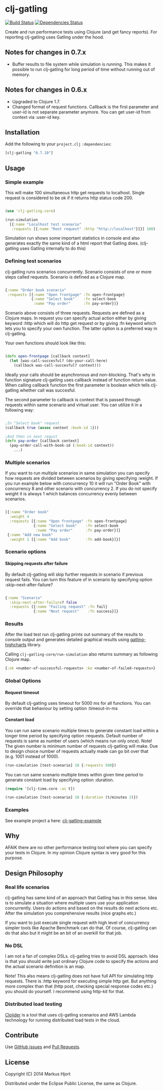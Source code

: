 # clj-gatling

[![Build Status](https://travis-ci.org/mhjort/clj-gatling.png?branch=master)](https://travis-ci.org/mhjort/clj-gatling)
[![Dependencies Status](http://jarkeeper.com/mhjort/clj-gatling/status.png)](http://jarkeeper.com/mhjort/clj-gatling)

Create and run performance tests using Clojure (and get fancy reports).
For reporting clj-gatling uses Gatling under the hood.

## Notes for changes in 0.7.x

* Buffer results to file system while simulation is running.
  This makes it possible to run clj-gatling for long period of time without
  running out of memory.

## Notes for changes in 0.6.x

* Upgraded to Clojure 1.7.
* Changed format of request functions.
  Callback is the first parameter and user-id is not separate parameter anymore.
  You can get user-id from context via :user-id key.

## Installation

Add the following to your `project.clj` `:dependencies`:

```clojure
[clj-gatling "0.7.10"]
```

## Usage

### Simple example

This will make 100 simultaneous http get requests to localhost.
Single request is considered to be ok if it returns http status code 200.

```clojure

(use 'clj-gatling.core)

(run-simulation
  [{:name "Localhost test scenario"
   :requests [{:name "Root request" :http "http://localhost"}]}] 100)
```

Simulation run shows some important statistics in console and also
generates exactly the same kind of a html report that Gatling does.
(clj-gatling uses Gatling internally to do this)

### Defining test scenarios

clj-gatling runs scenarios concurrently. Scenario consists of one or
more steps called requests. Scenario is defined as a Clojure map.

```clojure

{:name "Order book scenario"
 :requests [{:name "Open frontpage" :fn open-frontpage}
            {:name "Select book"    :fn select-book
             :name "Pay order"      :fn pay-order}]}
```

Scenario above consists of three requests. Requests are defined as
a Clojure maps. In request you can specify actual action either
by giving keyword :http which will do http get request or by
giving :fn keyword which lets you to specify your own function.
The latter option is a preferred way in clj-gatling.

Your own functions should look like this:


```clojure

(defn open-frontpage [callback context]
  (let [was-call-succesful? (do-your-call-here)
    (callback was-call-succesful? context)))

```

Ideally your calls should be asynchronous and non-blocking.
That's why in function signature clj-gatling uses callback instead
of function return value. When calling callback function the first
parameter is boolean which tells clj-gatling whether call was
succesful.

The second parameter to callback is context that is passed through
requests within same scenario and virtual user. You can utilize it
in a following way:

```clojure

;In "Select book" request
(callback true (assoc context :book-id 1}))

;And then in next requst
(defn pay-order [callback context]
  (pay-order-call-with-book-id (:book-id context))
    ...)

```

### Multiple scenarios

If you want to run multiple scenarios in same simulation you
can specify how requests are divided between scenarios by giving
specifying :weight. If you run example below with concurrency
10 it will run "Order Book" with concurrency 8 and other scenario
with concurrency 2. If you do not specify weight it is always 1
which balances concurrency evenly between scenarios.

```clojure

[{:name "Order book"
  :weight 4
  :requests [{:name "Open frontpage" :fn open-frontpage}
             {:name "Select book"    :fn select-book
              :name "Pay order"      :fn pay-order}]}
 {:name "Add new book"
  :weight 1 [{:name "Add book"       :fn add-book}]}]

```

### Scenario options

#### Skipping requests after failure

By default clj-gatling will skip further requests in scenario if
previous request fails. You can turn this feature of in scenario
by specifying option :skip-next-after-failure?

```clojure

{:name "Scenario"
  :skip-next-after-failure? false
  :requests [{:name "Failing request" :fn fail}
             {:name "Next request"    :fn success}]}
```
### Results

After the load test run clj-gatling prints out summary of the results
to console output and generates detailed graphical results using
[gatling-highcharts](https://github.com/gatling/gatling-highcharts) library.

Calling `clj-gatling-core/run-simulation` also returns summary as following Clojure
map.

```clojure
{:ok <number-of-successful-requests> :ko <number-of-failed-requests>}
```

### Global Options

#### Request timeout

By default clj-gatling uses timeout for 5000 ms for all functions.
You can override that behaviour by setting option :timeout-in-ms

#### Constant load

You can run same scenario multiple times to generate constant load
within a longer time period by specifying option :requests.
Default number of requests is same as number of users (which means
run only once). Note! The given number is minimum number of requests
clj-gatling will make. Due to design choice number of requests actually
made can go bit over that (e.g. 1001 instead of 1000).


```clojure
(run-simulation [test-scenario] 10 {:requests 500})

```

You can run same scenario multiple times within given time period
to generate constant load by specifying option :duration.

```clojure
(require '[clj-time.core :as t])

(run-simulation [test-scenario] 10 {:duration (t/minutes 2)})

```

### Examples

See example project a here: [clj-gatling-example](https://github.com/mhjort/clj-gatling-example)

## Why

AFAIK there are no other performance testing tool where you can specify
your tests in Clojure. In my opinion Clojure syntax is very good for
this purpose.


## Design Philosophy

### Real life scenarios

clj-gatling has same kind of an approach that Gatling has in this sense.
Idea is to simulate a situation where multiple users use your application
concurrently. Users do actions and based on the results do next actions etc.
After the simulation you comprehensive results (nice graphs etc.)

If you want to just execute single request with high level of concurrency
simpler tools like Apache Benchmark can do that. Of course, clj-gatling
can do that also but it might be an bit of an overkill for that job.

### No DSL

I am not a fan of complex DSLs. clj-gatling tries to avoid DSL approach.
Idea is that you should write just ordinary Clojure code to specify the
actions and the actual scenario definition is an map.

Note! This also means clj-gatling does not have full API for simulating
http requests. There is :http keyword for executing simple http get.
But anything more complex than that (http post, checking special
response codes etc.) you should do yourself. I recommend using http-kit
for that.

### Distributed load testing

[Clojider](http://clojider.io) is a tool that uses clj-gatling scenarios 
and AWS Lambda technology for running distributed load tests in the cloud.

## Contribute

Use [GitHub issues](https://github.com/mhjort/clj-gatling/issues) and [Pull Requests](https://github.com/mhjort/clj-gatling/pulls).

## License

Copyright (C) 2014 Markus Hjort

Distributed under the Eclipse Public License, the same as Clojure.
